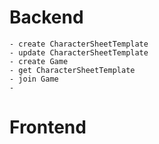 # Backend
	- create CharacterSheetTemplate
	- update CharacterSheetTemplate
	- create Game
	- get CharacterSheetTemplate
	- join Game
	- 
# Frontend